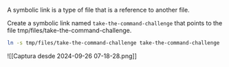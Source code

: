 A symbolic link is a type of file that is a reference to another file.

Create a symbolic link named `take-the-command-challenge` that points to the file tmp/files/take-the-command-challenge.

```bash
ln -s tmp/files/take-the-command-challenge take-the-command-challenge
```

![[Captura desde 2024-09-26 07-18-28.png]]